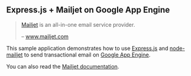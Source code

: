 ## Express.js + Mailjet on Google App Engine

> [Mailjet][1] is an all-in-one email service provider.
>
> – www.mailjet.com

This sample application demonstrates how to use [Express.js][2] and
[node-mailjet][3] to send transactional email on [Google App Engine][4].

You can also read the [Mailjet documentation][5].

[1]: https://www.mailjet.com/
[2]: http://expressjs.com
[3]: https://github.com/mailjet/mailjet-apiv3-nodejs
[4]: https://cloud.google.com/appengine
[5]: https://dev.mailjet.com/
